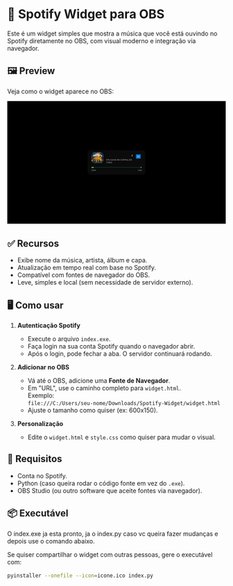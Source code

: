# 🎵 Spotify Widget para OBS

Este é um widget simples que mostra a música que você está ouvindo no Spotify diretamente no OBS, com visual moderno e integração via navegador.

## 🖼️ Preview

Veja como o widget aparece no OBS:

![Preview do Widget](./assets/preview.gif)


## ✅ Recursos

- Exibe nome da música, artista, álbum e capa.
- Atualização em tempo real com base no Spotify.
- Compatível com fontes de navegador do OBS.
- Leve, simples e local (sem necessidade de servidor externo).

## 🖥️ Como usar

1. **Autenticação Spotify**
   - Execute o arquivo `index.exe`.
   - Faça login na sua conta Spotify quando o navegador abrir.
   - Após o login, pode fechar a aba. O servidor continuará rodando.

2. **Adicionar no OBS**
   - Vá até o OBS, adicione uma **Fonte de Navegador**.
   - Em "URL", use o caminho completo para `widget.html`.  
     Exemplo:  
     `file:///C:/Users/seu-nome/Downloads/Spotify-Widget/widget.html`
   - Ajuste o tamanho como quiser (ex: 600x150).

3. **Personalização**
   - Edite o `widget.html` e `style.css` como quiser para mudar o visual.

## 🧾 Requisitos

- Conta no Spotify.
- Python (caso queira rodar o código fonte em vez do `.exe`).
- OBS Studio (ou outro software que aceite fontes via navegador).

## 📦 Executável

O index.exe ja esta pronto, ja o index.py caso vc queira fazer mudanças e depois use o comando abaixo.

Se quiser compartilhar o widget com outras pessoas, gere o executável com:

```bash
pyinstaller --onefile --icon=icone.ico index.py
